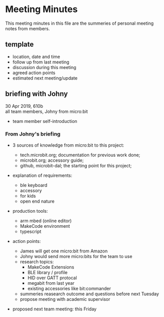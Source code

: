 # Meeting Minutes  

This meeting minutes in this file are the summeries of personal meeting notes from members.  


## template
- location, date and time  
- follow up from last meeting
- discussion during this meeting
- agreed action points  
- estimated next meeting/update

## briefing with Johny  
30 Apr 2019, 610b  
all team members, Johny from micro:bit  
- team member self-introduction
### From Johny's briefing
- 3 sources of knowledge from micro:bit to this project:
    - tech.microbit.org; documentation for previous work done;
    - microbit.org; accessory guide;
    - github, microbit-dal; the starting point for this project;
- explanation of requirements:
    - ble keyboard
    - accessory
    - for kids
    - open end nature
- production tools:
    - arm mbed (online editor)
    - MakeCode environment
    - typescript
    
- action points:
    - James will get one micro:bit from Amazon
    - Johny would send more micro:bits for the team to use
    - research topics:
        - MakeCode Extensions
        - BLE library / profile
        - HID over GATT protocal
        - megabit from last year
        - existing accessories like bit:commander
    - summeries reasearch outcome and questions before next Tuesday
    - propose meeting with academic supervisor
- proposed next team meeting: this Friday
